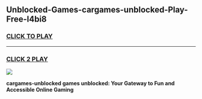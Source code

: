 
## Unblocked-Games-cargames-unblocked-Play-Free-l4bi8
<h3>
<a href="https://premium76.site?title=cargames-unblocked&ref=18A1">CLICK TO PLAY</a></h3>
<hr>

<h3>
<a href="https://premium76.site?title=cargames-unblocked&ref=18A1">CLICK 2 PLAY</a>
  
</h3>

<a href="https://premium76.site?title=cargames-unblocked&ref=18A1"><img src="https://clearcache.store/games.png"></a>


**cargames-unblocked games unblocked: Your Gateway to Fun and Accessible Online Gaming**
